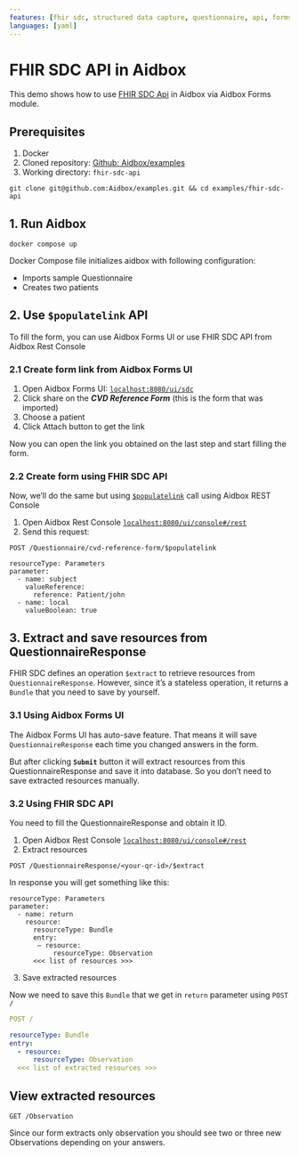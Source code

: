 ```yaml
---
features: [fhir sdc, structured data capture, questionnaire, api, forms]
languages: [yaml]
---
```

# FHIR SDC API in Aidbox

This demo shows how to use [FHIR SDC Api](https://hl7.org/fhir/uv/sdc/) in Aidbox via Aidbox Forms module.

## Prerequisites

1. Docker
2. Cloned repository: [Github: Aidbox/examples](https://github.com/Aidbox/examples/tree/main)
3. Working directory: `fhir-sdc-api`

`git clone git@github.com:Aidbox/examples.git && cd examples/fhir-sdc-api`


## 1. Run Aidbox

`docker compose up`

Docker Compose file initializes aidbox with following configuration:

* Imports sample Questionnaire
* Creates two patients

## 2. Use `$populatelink` API

To fill the form, you can use Aidbox Forms UI or use FHIR SDC API from Aidbox Rest Console

### 2.1 Create form link from Aidbox Forms UI

1. Open Aidbox Forms UI: [`localhost:8080/ui/sdc`](http://localhost:8080/ui/sdc)
2. Click share on the **_CVD Reference Form_** (this is the form that was imported)
3. Choose a patient
4. Click Attach button to get the link

Now you can open the link you obtained on the last step and start filling the form.

### 2.2 Create form using FHIR SDC API

Now, we’ll do the same but using [`$populatelink`](https://docs.aidbox.app/reference/aidbox-forms/fhir-sdc-api#populate-questionnaire-and-generate-a-link-usdpopulatelink) call using Aidbox REST Console

1. Open Aidbox Rest Console [`localhost:8080/ui/console#/rest`](http://localhost:8080/ui/console#/rest)
2. Send this request:

```
POST /Questionnaire/cvd-reference-form/$populatelink

resourceType: Parameters
parameter:
  - name: subject
    valueReference:
      reference: Patient/john
  - name: local
    valueBoolean: true
```

## 3. Extract and save resources from QuestionnaireResponse

FHIR SDC defines an operation `$extract` to retrieve resources from `QuestionnaireResponse`. However, since it’s a stateless operation, it returns a `Bundle` that you need to save by yourself.

### 3.1 Using Aidbox Forms UI

The Aidbox Forms UI has auto-save feature. That means it will save `QuestionnaireResponse` each time you
changed answers in the form.

But after clicking **`Submit`** button it will extract resources from this QuestionnaireResponse and save it into database. So you don’t need to save extracted resources manually.

### 3.2 Using FHIR SDC API

You need to fill the QuestionnaireResponse and obtain it ID.

1. Open Aidbox Rest Console [`localhost:8080/ui/console#/rest`](http://localhost:8080/ui/console#/rest)
2. Extract resources

```
POST /QuestionnaireResponse/<your-qr-id>/$extract
````

In response you will get something like this:
```
resourceType: Parameters
parameter:
  - name: return
    resource:
      resourceType: Bundle
      entry:
       — resource:
           resourceType: Observation
      <<< list of resources >>>
```

3. Save extracted resources

Now we need to save this `Bundle` that we get in `return` parameter using `POST /`

```yaml
POST /

resourceType: Bundle
entry:
  - resource:
      resourceType: Observation
  <<< list of extracted resources >>>
```

## View extracted resources

```
GET /Observation
```

Since our form extracts only observation you should see two or three new Observations depending on your answers.
